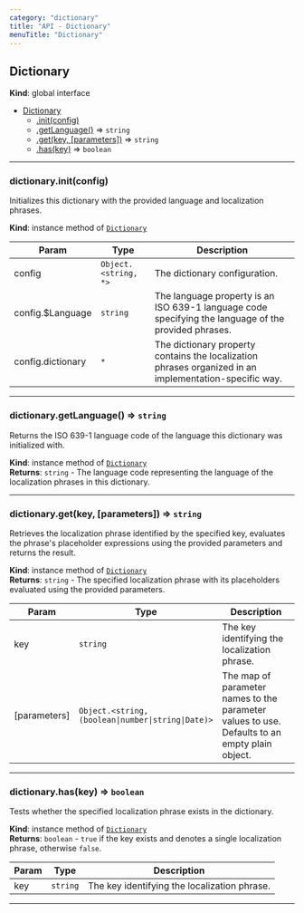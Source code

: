 ```yaml
---
category: "dictionary"
title: "API - Dictionary"
menuTitle: "Dictionary"
---
```


## Dictionary&nbsp;<a name="Dictionary" href="https://github.com/seznam/ima/blob/v17.7.4/packages/core/src/dictionary/Dictionary.js#L8" target="_blank"><span class="icon"><i class="fas fa-external-link-alt fa-xs"></i></span></a>
**Kind**: global interface  

* [Dictionary](#Dictionary)
    * [.init(config)](#Dictionary+init)
    * [.getLanguage()](#Dictionary+getLanguage) ⇒ <code>string</code>
    * [.get(key, [parameters])](#Dictionary+get) ⇒ <code>string</code>
    * [.has(key)](#Dictionary+has) ⇒ <code>boolean</code>


* * *

### dictionary.init(config)&nbsp;<a name="Dictionary+init" href="https://github.com/seznam/ima/blob/v17.7.4/packages/core/src/dictionary/Dictionary.js#L19" target="_blank"><span class="icon"><i class="fas fa-external-link-alt fa-xs"></i></span></a>
Initializes this dictionary with the provided language and localization
phrases.

**Kind**: instance method of [<code>Dictionary</code>](#Dictionary)  

| Param | Type | Description |
| --- | --- | --- |
| config | <code>Object.&lt;string, \*&gt;</code> | The dictionary configuration. |
| config.$Language | <code>string</code> | The language property is an ISO 639-1        language code specifying the language of the provided phrases. |
| config.dictionary | <code>\*</code> | The dictionary property contains the        localization phrases organized in an implementation-specific way. |


* * *

### dictionary.getLanguage() ⇒ <code>string</code>&nbsp;<a name="Dictionary+getLanguage" href="https://github.com/seznam/ima/blob/v17.7.4/packages/core/src/dictionary/Dictionary.js#L28" target="_blank"><span class="icon"><i class="fas fa-external-link-alt fa-xs"></i></span></a>
Returns the ISO 639-1 language code of the language this dictionary was
initialized with.

**Kind**: instance method of [<code>Dictionary</code>](#Dictionary)  
**Returns**: <code>string</code> - The language code representing the language of the
        localization phrases in this dictionary.  

* * *

### dictionary.get(key, [parameters]) ⇒ <code>string</code>&nbsp;<a name="Dictionary+get" href="https://github.com/seznam/ima/blob/v17.7.4/packages/core/src/dictionary/Dictionary.js#L42" target="_blank"><span class="icon"><i class="fas fa-external-link-alt fa-xs"></i></span></a>
Retrieves the localization phrase identified by the specified key,
evaluates the phrase's placeholder expressions using the provided
parameters and returns the result.

**Kind**: instance method of [<code>Dictionary</code>](#Dictionary)  
**Returns**: <code>string</code> - The specified localization phrase with its placeholders
        evaluated using the provided parameters.  

| Param | Type | Description |
| --- | --- | --- |
| key | <code>string</code> | The key identifying the localization phrase. |
| [parameters] | <code>Object.&lt;string, (boolean\|number\|string\|Date)&gt;</code> | The        map of parameter names to the parameter values to use.        Defaults to an empty plain object. |


* * *

### dictionary.has(key) ⇒ <code>boolean</code>&nbsp;<a name="Dictionary+has" href="https://github.com/seznam/ima/blob/v17.7.4/packages/core/src/dictionary/Dictionary.js#L52" target="_blank"><span class="icon"><i class="fas fa-external-link-alt fa-xs"></i></span></a>
Tests whether the specified localization phrase exists in the
dictionary.

**Kind**: instance method of [<code>Dictionary</code>](#Dictionary)  
**Returns**: <code>boolean</code> - `true` if the key exists and denotes a single
                  localization phrase, otherwise `false`.  

| Param | Type | Description |
| --- | --- | --- |
| key | <code>string</code> | The key identifying the localization phrase. |


* * *

